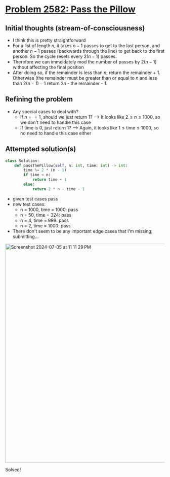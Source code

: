 # [Problem 2582: Pass the Pillow](https://leetcode.com/problems/pass-the-pillow)

## Initial thoughts (stream-of-consciousness)
  - I think this is pretty straightforward
  - For a list of length $n$, it takes $n - 1$ passes to get to the last person, and another $n - 1$ passes (backwards through the line) to get back to the first person.  So the cycle resets every $2(n - 1)$ passes.
  - Therefore we can immeidately mod the number of passes by $2(n - 1)$ without affecting the final position
  - After doing so, if the remainder is less than $n$, return the remainder + 1.  Otherwise (the remainder must be greater than or equal to $n$ and less than $2(n - 1) - 1$ return $2n$ - the remainder - 1.

## Refining the problem
  - Any special cases to deal with?
    - If $n == 1$, should we just return 1?  --> It looks like $2 \leq n \leq 1000$, so we don't need to handle this case
    - If time is 0, just return 1?  --> Again, it looks like $1 \leq \mathrm{time} \leq 1000$, so no need to handle this case either

## Attempted solution(s)

```python
class Solution:
    def passThePillow(self, n: int, time: int) -> int:
        time %= 2 * (n - 1)
        if time < n:
            return time + 1
        else:
            return 2 * n - time - 1
```
- given test cases pass
- new test cases:
  - n = 1000, time = 1000: pass
  - n = 50, time = 324: pass
  - n = 4, time = 999: pass
  - n = 2, time = 1000: pass
- There don't seem to be any important edge cases that I'm missing; submitting...

<img width="690" alt="Screenshot 2024-07-05 at 11 11 29 PM" src="https://github.com/ContextLab/leetcode-solutions/assets/9030494/163e0790-5c4a-408d-9fca-3ce769b83c4e">

Solved!
